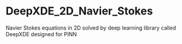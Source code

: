 # DeepXDE_2D_Navier_Stokes
Navier Stokes equations in 2D solved by deep learning library called DeepXDE designed for PINN
